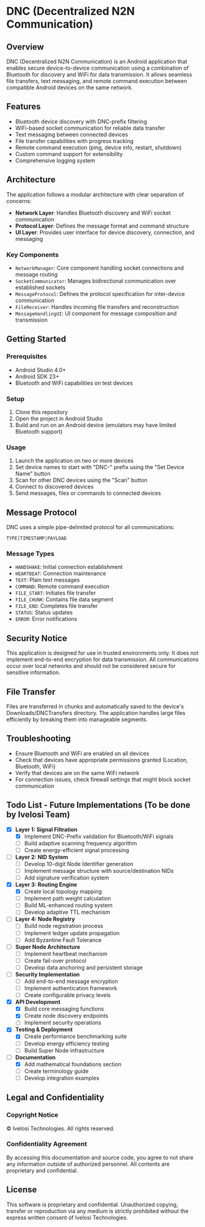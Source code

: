 # DNC (Decentralized N2N Communication)

## Overview
DNC (Decentralized N2N Communication) is an Android application that enables secure device-to-device communication using a combination of Bluetooth for discovery and WiFi for data transmission. It allows seamless file transfers, text messaging, and remote command execution between compatible Android devices on the same network.

## Features
- Bluetooth device discovery with DNC-prefix filtering
- WiFi-based socket communication for reliable data transfer
- Text messaging between connected devices
- File transfer capabilities with progress tracking
- Remote command execution (ping, device info, restart, shutdown)
- Custom command support for extensibility
- Comprehensive logging system

## Architecture
The application follows a modular architecture with clear separation of concerns:

- **Network Layer**: Handles Bluetooth discovery and WiFi socket communication
- **Protocol Layer**: Defines the message format and command structure
- **UI Layer**: Provides user interface for device discovery, connection, and messaging

### Key Components
- `NetworkManager`: Core component handling socket connections and message routing
- `SocketCommunicator`: Manages bidirectional communication over established sockets
- `MessageProtocol`: Defines the protocol specification for inter-device communication
- `FileReceiver`: Handles incoming file transfers and reconstruction
- `MessageHandlingUI`: UI component for message composition and transmission

## Getting Started

### Prerequisites
- Android Studio 4.0+
- Android SDK 23+
- Bluetooth and WiFi capabilities on test devices

### Setup
1. Clone this repository
2. Open the project in Android Studio
3. Build and run on an Android device (emulators may have limited Bluetooth support)

### Usage
1. Launch the application on two or more devices
2. Set device names to start with "DNC-" prefix using the "Set Device Name" button
3. Scan for other DNC devices using the "Scan" button
4. Connect to discovered devices
5. Send messages, files or commands to connected devices

## Message Protocol
DNC uses a simple pipe-delimited protocol for all communications:
```
TYPE|TIMESTAMP|PAYLOAD
```

### Message Types
- `HANDSHAKE`: Initial connection establishment
- `HEARTBEAT`: Connection maintenance
- `TEXT`: Plain text messages
- `COMMAND`: Remote command execution
- `FILE_START`: Initiates file transfer
- `FILE_CHUNK`: Contains file data segment
- `FILE_END`: Completes file transfer
- `STATUS`: Status updates
- `ERROR`: Error notifications

## Security Notice
This application is designed for use in trusted environments only. It does not implement end-to-end encryption for data transmission. All communications occur over local networks and should not be considered secure for sensitive information.

## File Transfer
Files are transferred in chunks and automatically saved to the device's Downloads/DNCTransfers directory. The application handles large files efficiently by breaking them into manageable segments.

## Troubleshooting
- Ensure Bluetooth and WiFi are enabled on all devices
- Check that devices have appropriate permissions granted (Location, Bluetooth, WiFi)
- Verify that devices are on the same WiFi network
- For connection issues, check firewall settings that might block socket communication

## Todo List - Future Implementations (To be done by Ivelosi Team)

- [x] **Layer 1: Signal Filtration**
  - [x] Implement DNC-Prefix validation for Bluetooth/WiFi signals
  - [ ] Build adaptive scanning frequency algorithm
  - [ ] Create energy-efficient signal processing

- [ ] **Layer 2: NID System**
  - [ ] Develop 10-digit Node Identifier generation
  - [ ] Implement message structure with source/destination NIDs
  - [ ] Add signature verification system

- [x] **Layer 3: Routing Engine**
  - [x] Create local topology mapping
  - [ ] Implement path weight calculation
  - [ ] Build ML-enhanced routing system
  - [ ] Develop adaptive TTL mechanism

- [ ] **Layer 4: Node Registry**
  - [ ] Build node registration process
  - [ ] Implement ledger update propagation
  - [ ] Add Byzantine Fault Tolerance

- [ ] **Super Node Architecture**
  - [ ] Implement heartbeat mechanism
  - [ ] Create fail-over protocol
  - [ ] Develop data anchoring and persistent storage

- [ ] **Security Implementation**
  - [ ] Add end-to-end message encryption
  - [ ] Implement authentication framework
  - [ ] Create configurable privacy levels

- [x] **API Development**
  - [x] Build core messaging functions
  - [x] Create node discovery endpoints
  - [ ] Implement security operations

- [x] **Testing & Deployment**
  - [x] Create performance benchmarking suite
  - [ ] Develop energy efficiency testing
  - [ ] Build Super Node infrastructure

- [ ] **Documentation**
  - [x] Add mathematical foundations section
  - [ ] Create terminology guide
  - [ ] Develop integration examples

## Legal and Confidentiality

### Copyright Notice
© Ivelosi Technologies. All rights reserved.

### Confidentiality Agreement
By accessing this documentation and source code, you agree to not share any information outside of authorized personnel. All contents are proprietary and confidential.

## License
This software is proprietary and confidential. Unauthorized copying, transfer or reproduction via any medium is strictly prohibited without the express written consent of Ivelosi Technologies.